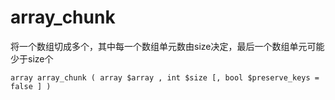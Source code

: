 # array\_chunk

将一个数组切成多个，其中每一个数组单元数由size决定，最后一个数组单元可能少于size个

```
array array_chunk ( array $array , int $size [, bool $preserve_keys = false ] )
```



